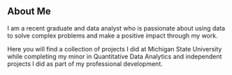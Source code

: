 ## About Me

I am a recent graduate and data analyst who is passionate about using data to solve complex problems and make a positive impact through my work.

Here you will find a collection of projects I did at Michigan State University while completing my minor in Quantitative Data Analytics and independent projects I did as part of my professional development.

<!--
**walter-elizabeth/walter-elizabeth** is a ✨ _special_ ✨ repository because its `README.md` (this file) appears on your GitHub profile.

Here are some ideas to get you started:

- 🔭 I’m currently working on ...
- 🌱 I’m currently learning ...
- 👯 I’m looking to collaborate on ...
- 🤔 I’m looking for help with ...
- 💬 Ask me about ...
- 📫 How to reach me: ...
- 😄 Pronouns: ...
- ⚡ Fun fact: ...
-->
